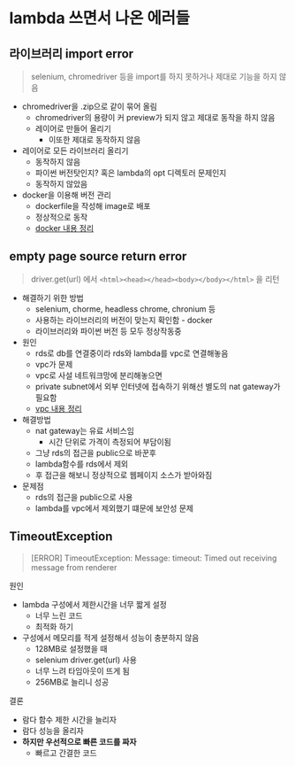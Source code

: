 # lambda 쓰면서 나온 에러들

## 라이브러리 import error
> selenium, chromedriver 등을 import를 하지 못하거나 제대로 기능을 하지 않음  
- chromedriver을 .zip으로 같이 묶어 올림
    - chromedriver의 용량이 커 preview가 되지 않고 제대로 동작을 하지 않음
    - 레이어로 만들어 올리기
        - 이또한 제대로 동작하지 않음
- 레이어로 모든 라이브러리 올리기
    - 동작하지 않음
    - 파이썬 버전탓인지? 혹은 lambda의 opt 디렉토러 문제인지
    - 동작하지 않았음
- docker을 이용해 버전 관리
    - dockerfile을 작성해 image로 배포
    - 정상적으로 동작
    - [docker 내용 정리]()
## empty page source return error
> driver.get(url) 에서
```<html><head></head><body></body></html>```
을 리턴   
- 해결하기 위한 방법
    - selenium, chorme, headless chrome, chronium 등
    - 사용하는 라이브러리의 버전이 맞는지 확인함 - docker
    - 라이브러리와 파이썬 버전 등 모두 정상작동중
- 원인
    - rds로 db를 연결중이라 rds와 lambda를 vpc로 연결해놓음
    - vpc가 문제
    - vpc로 사설 네트워크망에 분리해놓으면
    - private subnet에서 외부 인터넷에 접속하기 위해선 별도의 nat gateway가 필요함
    - [vpc 내용 정리]()
- 해결방법
    - nat gateway는 유료 서비스임
        - 시간 단위로 가격이 측정되어 부담이됨
    - 그냥 rds의 접근을 public으로 바꾼후
    - lambda함수를 rds에서 제외
    - 후 접근을 해보니 정상적으로 웹페이지 소스가 받아와짐
- 문제점
    - rds의 접근을 public으로 사용
    - lambda를 vpc에서 제외했기 떄문에 보안성 문제

## TimeoutException
> [ERROR] TimeoutException: Message: timeout: Timed out receiving message from renderer  

원인  
- lambda 구성에서 제한시간을 너무 짧게 설정
    - 너무 느린 코드
    - 최적화 하기
- 구성에서 메모리를 적게 설정해서 성능이 충분하지 않음
    - 128MB로 설정했을 때
    - selenium driver.get(url) 사용
    - 너무 느려 타임아웃이 뜨게 됨
    - 256MB로 늘리니 성공  

결론
- 람다 함수 제한 시간을 늘리자
- 람다 성능을 올리자
- **하지만 우선적으로 빠른 코드를 짜자**
    - 빠르고 간결한 코드

